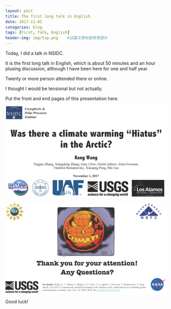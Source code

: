 ```yaml
---
layout: post
title: The first long talk in English
date: 2017-11-01
categories: blog
tags: [First, Talk, English]
header-img: img/top.png    #这篇文章标题背景图片
---
```


Today, I did a talk in NSIDC.

It is the first long talk in English, which is about 50 minutes and an hour plusing discussion, although I have been here for one and half year.

Twenty or more person attended there or online.

I thought I would be tensional but not actually.

Put the front and end pages of this presentation here.

![Front page:](/img/Pages1_FINAL_KANG_WANG_NSIDC_CPP-20171101.png "Page 1") 

![Final page:](/img/Pages34_FINAL_KANG_WANG_NSIDC_CPP-20171101-2.png "Page 34") 

Good luck!